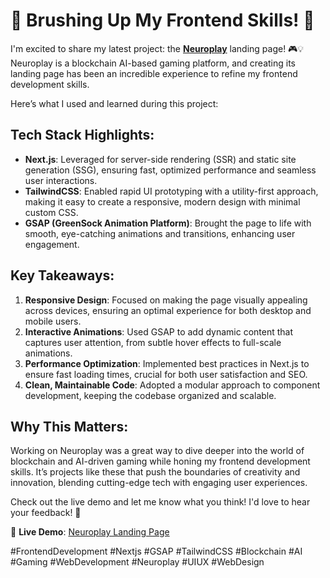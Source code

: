 # 🚀 Brushing Up My Frontend Skills! 🚀  

I'm excited to share my latest project: the **[Neuroplay](https://neuroplay.vercel.app/)** landing page! 🎮💡 Neuroplay is a blockchain AI-based gaming platform, and creating its landing page has been an incredible experience to refine my frontend development skills.  

Here’s what I used and learned during this project:  

## Tech Stack Highlights:  
- **Next.js**: Leveraged for server-side rendering (SSR) and static site generation (SSG), ensuring fast, optimized performance and seamless user interactions.  
- **TailwindCSS**: Enabled rapid UI prototyping with a utility-first approach, making it easy to create a responsive, modern design with minimal custom CSS.  
- **GSAP (GreenSock Animation Platform)**: Brought the page to life with smooth, eye-catching animations and transitions, enhancing user engagement.  

## Key Takeaways:  
1. **Responsive Design**: Focused on making the page visually appealing across devices, ensuring an optimal experience for both desktop and mobile users.  
2. **Interactive Animations**: Used GSAP to add dynamic content that captures user attention, from subtle hover effects to full-scale animations.  
3. **Performance Optimization**: Implemented best practices in Next.js to ensure fast loading times, crucial for both user satisfaction and SEO.  
4. **Clean, Maintainable Code**: Adopted a modular approach to component development, keeping the codebase organized and scalable.  

## Why This Matters:  
Working on Neuroplay was a great way to dive deeper into the world of blockchain and AI-driven gaming while honing my frontend development skills. It’s projects like these that push the boundaries of creativity and innovation, blending cutting-edge tech with engaging user experiences.  

Check out the live demo and let me know what you think! I'd love to hear your feedback! 💬  

🔗 **Live Demo**: [Neuroplay Landing Page](https://neuroplay.vercel.app/)  

#FrontendDevelopment #Nextjs #GSAP #TailwindCSS #Blockchain #AI #Gaming #WebDevelopment #Neuroplay #UIUX #WebDesign  
